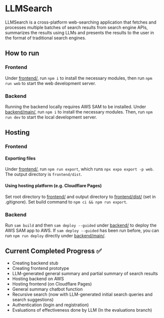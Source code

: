 # LLMSearch
LLMSearch is a cross-platform web-searching application that fetches and processes multiple batches of search results from search engine APIs, summarizes the results using LLMs and presents the results to the user in the format of traditional search engines.

## How to run
### Frontend
Under [frontend/](frontend/), run `npm i` to install the necessary modules, then run `npm run web` to start the web development server.
### Backend
Running the backend locally requires AWS SAM to be installed.
Under [backend/main/](backend/llm-search/main/), run `npm i` to install the necessary modules.
Then, run `npm run dev` to start the local development server.

## Hosting
### Frontend
#### Exporting files
Under [frontend/](frontend/), run `npm run export`, which runs `npx expo export -p web`.
The output directory is `frontend/dist`.
#### Using hosting platform (e.g. Cloudflare Pages)
Set root directory to [frontend/](frontend/) and output directory to [frontend/dist/](frontend/dist) (set in .gitignore).
Set build command to `npm ci && npm run export`.
### Backend
Run `sam build` and then `sam deploy --guided` under [backend/](backend/) to deploy the AWS SAM app to AWS.
If `sam deploy --guided` has been run before, you can run `npm run deploy` directly under [backend/main/](backend/main).

## Current Completed Progress ✅
- Creating backend stub
- Creating frontend prototype
- LLM-generated general summary and partial summary of search results
- Hosting backend on AWS
- Hosting frontend (on Cloudflare Pages)
- General summary chatbot function
- Recursive search (now with LLM-generated initial search queries and search suggestions)
- Authentication (login and registration)
- Evaluations of effectiveness done by LLM (In the evaluations branch)